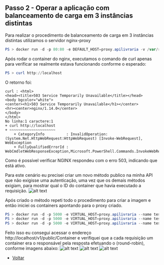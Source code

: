 ## Passo 2 - Operar a aplicação com balanceamento de carga em 3 instâncias distintas

Para realizar o procedimento de balanceamento de carga em 3 instâncias distintas utilizamos o servidor nginx-proxy

```powershell
PS > docker run -d -p 80:80 -e DEFAULT_HOST=proxy.apilivraria -v /var/run/docker.sock:/tmp/docker.sock:ro --name nginx jwilder/nginx-proxy
```

Após rodar o container do nginx, executamos o comando de curl apenas para verificar se realmente estava funcionando conforme o esperado:
```powershell
PS > curl http://localhost
```

O retorno foi:
```text
curl : <html>
<head><title>503 Service Temporarily Unavailable</title></head>
<body bgcolor="white">
<center><h1>503 Service Temporarily Unavailable</h1></center>
<hr><center>nginx/1.14.0</center>
</body>
</html>
No linha:1 caractere:1
+ curl http://localhost
+ ~~~~~~~~~~~~~~~~~~~~~
    + CategoryInfo          : InvalidOperation: (System.Net.HttpWebRequest:HttpWebRequest) [Invoke-WebRequest], WebException
    + FullyQualifiedErrorId : WebCmdletWebResponseException,Microsoft.PowerShell.Commands.InvokeWebRequestCommand
```

Como é possível verificar NGINX respondeu com o erro 503, indicando que está ativo.

Para este cenário eu precisei criar um novo método publico na minha API que não exigisse uma autenticação, uma vez que os demais métodos exigiam, para mostrar qual o ID do container que havia executado a requisição.
![alt text](https://i.snag.gy/gMJ9OR.jpg)

Após criado o método repeti todo o procedimento para criar a imagem e então iniciei os containers apontando para o proxy criado.

```powershell
PS > docker run -d -p 5000 -e VIRTUAL_HOST=proxy.apilivraria --name teste apilivraria
PS > docker run -d -p 5000 -e VIRTUAL_HOST=proxy.apilivraria --name teste apilivraria
PS > docker run -d -p 5000 -e VIRTUAL_HOST=proxy.apilivraria --name teste apilivraria
```

Feito isso eu consegui acessar o endereço http://localhost/v1/public/Container e verifiquei que a cada requisição um container era o responsável pela resposta efetuando o (round-robin), conforme imagens abaixo:
![alt text](https://i.snag.gy/CiYqTz.jpg)
![alt text](https://i.snag.gy/yob0V5.jpg)
![alt text](https://i.snag.gy/MIdgat.jpg)


* [Voltar](https://github.com/otavioreis/ArquiteturaNuvemMicrosservicoNoDocker)
